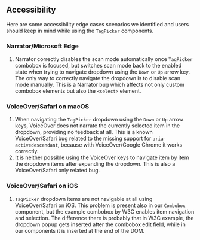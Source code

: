 ## Accessibility

Here are some accessibility edge cases scenarios we identified and users should keep in mind while using the `TagPicker` components.

### Narrator/Microsoft Edge

1. Narrator correctly disables the scan mode automatically once `TagPicker` combobox is focused, but switches scan mode back to the enabled state when trying to navigate dropdown using the `Down` or `Up` arrow key. The only way to correctly navigate the dropdown is to disable scan mode manually. This is a Narrator bug which affects not only custom combobox elements but also the `<select>` element.

### VoiceOver/Safari on macOS

1. When navigating the `TagPicker` dropdown using the `Down` or `Up` arrow keys, VoiceOver does not narrate the currently selected item in the dropdown, providing no feedback at all. This is a known VoiceOver/Safari bug related to the missing support for `aria-activedescendant`, because with VoiceOver/Google Chrome it works correctly.
2. It is neither possible using the VoiceOver keys to navigate item by item the dropdown items after expanding the dropdown. This is also a VoiceOver/Safari only related bug.

### VoiceOver/Safari on iOS

1. `TagPicker` dropdown items are not navigable at all using VoiceOver/Safari on iOS. This problem is present also in our `Combobox` component, but the example combobox by W3C enables item navigation and selection. The difference there is probably that in W3C example, the dropdown popup gets inserted after the combobox edit field, while in our components it is inserted at the end of the DOM.
